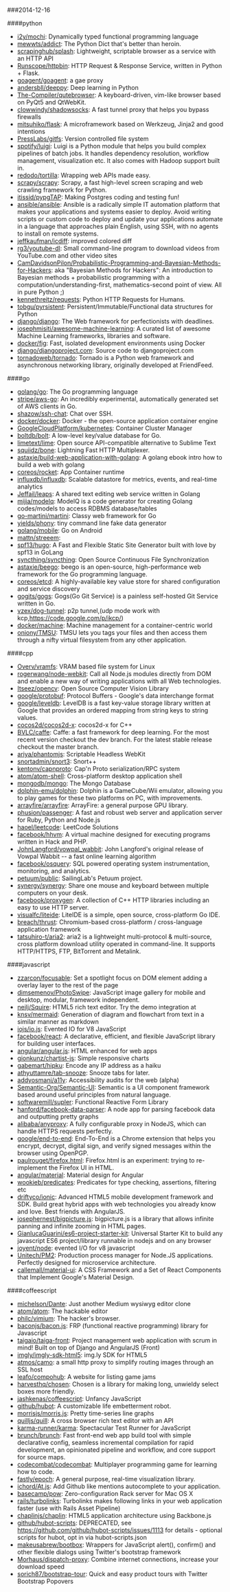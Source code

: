 ###2014-12-16

####python
* [i2y/mochi](https://github.com/i2y/mochi): Dynamically typed functional programming language
* [mewwts/addict](https://github.com/mewwts/addict): The Python Dict that's better than heroin.
* [scrapinghub/splash](https://github.com/scrapinghub/splash): Lightweight, scriptable browser as a service with an HTTP API
* [Runscope/httpbin](https://github.com/Runscope/httpbin): HTTP Request & Response Service, written in Python + Flask.
* [goagent/goagent](https://github.com/goagent/goagent): a gae proxy
* [andersbll/deeppy](https://github.com/andersbll/deeppy): Deep learning in Python
* [The-Compiler/qutebrowser](https://github.com/The-Compiler/qutebrowser): A keyboard-driven, vim-like browser based on PyQt5 and QtWebKit.
* [clowwindy/shadowsocks](https://github.com/clowwindy/shadowsocks): A fast tunnel proxy that helps you bypass firewalls
* [mitsuhiko/flask](https://github.com/mitsuhiko/flask): A microframework based on Werkzeug, Jinja2 and good intentions
* [PressLabs/gitfs](https://github.com/PressLabs/gitfs): Version controlled file system
* [spotify/luigi](https://github.com/spotify/luigi): Luigi is a Python module that helps you build complex pipelines of batch jobs. It handles dependency resolution, workflow management, visualization etc. It also comes with Hadoop support built in.
* [redodo/tortilla](https://github.com/redodo/tortilla): Wrapping web APIs made easy.
* [scrapy/scrapy](https://github.com/scrapy/scrapy): Scrapy, a fast high-level screen scraping and web crawling framework for Python.
* [itissid/pypgTAP](https://github.com/itissid/pypgTAP): Making Postgres coding and testing fun!
* [ansible/ansible](https://github.com/ansible/ansible): Ansible is a radically simple IT automation platform that makes your applications and systems easier to deploy. Avoid writing scripts or custom code to deploy and update your applications automate in a language that approaches plain English, using SSH, with no agents to install on remote systems.
* [jeffkaufman/icdiff](https://github.com/jeffkaufman/icdiff): improved colored diff
* [rg3/youtube-dl](https://github.com/rg3/youtube-dl): Small command-line program to download videos from YouTube.com and other video sites
* [CamDavidsonPilon/Probabilistic-Programming-and-Bayesian-Methods-for-Hackers](https://github.com/CamDavidsonPilon/Probabilistic-Programming-and-Bayesian-Methods-for-Hackers): aka "Bayesian Methods for Hackers": An introduction to Bayesian methods + probabilistic programming with a computation/understanding-first, mathematics-second point of view. All in pure Python ;)
* [kennethreitz/requests](https://github.com/kennethreitz/requests): Python HTTP Requests for Humans.
* [tobgu/pyrsistent](https://github.com/tobgu/pyrsistent): Persistent/Immutable/Functional data structures for Python
* [django/django](https://github.com/django/django): The Web framework for perfectionists with deadlines.
* [josephmisiti/awesome-machine-learning](https://github.com/josephmisiti/awesome-machine-learning): A curated list of awesome Machine Learning frameworks, libraries and software.
* [docker/fig](https://github.com/docker/fig): Fast, isolated development environments using Docker
* [django/djangoproject.com](https://github.com/django/djangoproject.com): Source code to djangoproject.com
* [tornadoweb/tornado](https://github.com/tornadoweb/tornado): Tornado is a Python web framework and asynchronous networking library, originally developed at FriendFeed.

####go
* [golang/go](https://github.com/golang/go): The Go programming language
* [stripe/aws-go](https://github.com/stripe/aws-go): An incredibly experimental, automatically generated set of AWS clients in Go.
* [shazow/ssh-chat](https://github.com/shazow/ssh-chat): Chat over SSH.
* [docker/docker](https://github.com/docker/docker): Docker - the open-source application container engine
* [GoogleCloudPlatform/kubernetes](https://github.com/GoogleCloudPlatform/kubernetes): Container Cluster Manager
* [boltdb/bolt](https://github.com/boltdb/bolt): A low-level key/value database for Go.
* [limetext/lime](https://github.com/limetext/lime): Open source API-compatible alternative to Sublime Text
* [squiidz/bone](https://github.com/squiidz/bone): Lightning Fast HTTP Multiplexer.
* [astaxie/build-web-application-with-golang](https://github.com/astaxie/build-web-application-with-golang): A golang ebook intro how to build a web with golang
* [coreos/rocket](https://github.com/coreos/rocket): App Container runtime
* [influxdb/influxdb](https://github.com/influxdb/influxdb): Scalable datastore for metrics, events, and real-time analytics
* [Jeffail/leaps](https://github.com/Jeffail/leaps): A shared text editing web service written in Golang
* [mijia/modelq](https://github.com/mijia/modelq): ModelQ is a code generator for creating Golang codes/models to access RDBMS database/tables
* [go-martini/martini](https://github.com/go-martini/martini): Classy web framework for Go
* [yields/phony](https://github.com/yields/phony): tiny command line fake data generator
* [golang/mobile](https://github.com/golang/mobile): Go on Android
* [mattn/streeem](https://github.com/mattn/streeem): 
* [spf13/hugo](https://github.com/spf13/hugo): A Fast and Flexible Static Site Generator built with love by spf13 in GoLang
* [syncthing/syncthing](https://github.com/syncthing/syncthing): Open Source Continuous File Synchronization
* [astaxie/beego](https://github.com/astaxie/beego): beego is an open-source, high-performance web framework for the Go programming language.
* [coreos/etcd](https://github.com/coreos/etcd): A highly-available key value store for shared configuration and service discovery
* [gogits/gogs](https://github.com/gogits/gogs): Gogs(Go Git Service) is a painless self-hosted Git Service written in Go.
* [vzex/dog-tunnel](https://github.com/vzex/dog-tunnel): p2p tunnel,(udp mode work with kcp,https://code.google.com/p/ikcp/)
* [docker/machine](https://github.com/docker/machine): Machine management for a container-centric world
* [oniony/TMSU](https://github.com/oniony/TMSU): TMSU lets you tags your files and then access them through a nifty virtual filesystem from any other application.

####cpp
* [Overv/vramfs](https://github.com/Overv/vramfs): VRAM based file system for Linux
* [rogerwang/node-webkit](https://github.com/rogerwang/node-webkit): Call all Node.js modules directly from DOM and enable a new way of writing applications with all Web technologies.
* [Itseez/opencv](https://github.com/Itseez/opencv): Open Source Computer Vision Library
* [google/protobuf](https://github.com/google/protobuf): Protocol Buffers - Google's data interchange format
* [google/leveldb](https://github.com/google/leveldb): LevelDB is a fast key-value storage library written at Google that provides an ordered mapping from string keys to string values.
* [cocos2d/cocos2d-x](https://github.com/cocos2d/cocos2d-x): cocos2d-x for C++
* [BVLC/caffe](https://github.com/BVLC/caffe): Caffe: a fast framework for deep learning. For the most recent version checkout the dev branch. For the latest stable release checkout the master branch.
* [ariya/phantomjs](https://github.com/ariya/phantomjs): Scriptable Headless WebKit
* [snortadmin/snort3](https://github.com/snortadmin/snort3): Snort++
* [kentonv/capnproto](https://github.com/kentonv/capnproto): Cap'n Proto serialization/RPC system
* [atom/atom-shell](https://github.com/atom/atom-shell): Cross-platform desktop application shell
* [mongodb/mongo](https://github.com/mongodb/mongo): The Mongo Database
* [dolphin-emu/dolphin](https://github.com/dolphin-emu/dolphin): Dolphin is a GameCube/Wii emulator, allowing you to play games for these two platforms on PC, with improvements.
* [arrayfire/arrayfire](https://github.com/arrayfire/arrayfire): ArrayFire: a general purpose GPU library.
* [phusion/passenger](https://github.com/phusion/passenger): A fast and robust web server and application server for Ruby, Python and Node.js
* [haoel/leetcode](https://github.com/haoel/leetcode): LeetCode Solutions
* [facebook/hhvm](https://github.com/facebook/hhvm): A virtual machine designed for executing programs written in Hack and PHP.
* [JohnLangford/vowpal_wabbit](https://github.com/JohnLangford/vowpal_wabbit): John Langford's original release of Vowpal Wabbit -- a fast online learning algorithm
* [facebook/osquery](https://github.com/facebook/osquery): SQL powered operating system instrumentation, monitoring, and analytics.
* [petuum/public](https://github.com/petuum/public): SailingLab's Petuum project.
* [synergy/synergy](https://github.com/synergy/synergy): Share one mouse and keyboard between multiple computers on your desk.
* [facebook/proxygen](https://github.com/facebook/proxygen): A collection of C++ HTTP libraries including an easy to use HTTP server.
* [visualfc/liteide](https://github.com/visualfc/liteide): LiteIDE is a simple, open source, cross-platform Go IDE.
* [breach/thrust](https://github.com/breach/thrust): Chromium-based cross-platform / cross-language application framework
* [tatsuhiro-t/aria2](https://github.com/tatsuhiro-t/aria2): aria2 is a lightweight multi-protocol & multi-source, cross platform download utility operated in command-line. It supports HTTP/HTTPS, FTP, BitTorrent and Metalink.

####javascript
* [zzarcon/focusable](https://github.com/zzarcon/focusable): Set a spotlight focus on DOM element adding a overlay layer to the rest of the page
* [dimsemenov/PhotoSwipe](https://github.com/dimsemenov/PhotoSwipe): JavaScript image gallery for mobile and desktop, modular, framework independent.
* [neilj/Squire](https://github.com/neilj/Squire): HTML5 rich text editor. Try the demo integration at
* [knsv/mermaid](https://github.com/knsv/mermaid): Generation of diagram and flowchart from text in a similar manner as markdown
* [iojs/io.js](https://github.com/iojs/io.js): Evented IO for V8 JavaScript
* [facebook/react](https://github.com/facebook/react): A declarative, efficient, and flexible JavaScript library for building user interfaces.
* [angular/angular.js](https://github.com/angular/angular.js): HTML enhanced for web apps
* [gionkunz/chartist-js](https://github.com/gionkunz/chartist-js): Simple responsive charts
* [gabemart/hipku](https://github.com/gabemart/hipku): Encode any IP address as a haiku
* [athyuttamre/tab-snooze](https://github.com/athyuttamre/tab-snooze): Snooze tabs for later.
* [addyosmani/a11y](https://github.com/addyosmani/a11y): Accessibility audits for the web (alpha)
* [Semantic-Org/Semantic-UI](https://github.com/Semantic-Org/Semantic-UI): Semantic is a UI component framework based around useful principles from natural language.
* [softwaremill/supler](https://github.com/softwaremill/supler): Functional Reactive Form Library
* [hanford/facebook-data-parser](https://github.com/hanford/facebook-data-parser): A node app for parsing facebook data and outputting pretty graphs
* [alibaba/anyproxy](https://github.com/alibaba/anyproxy): A fully configurable proxy in NodeJS, which can handle HTTPS requests perfectly.
* [google/end-to-end](https://github.com/google/end-to-end): End-To-End is a Chrome extension that helps you encrypt, decrypt, digital sign, and verify signed messages within the browser using OpenPGP.
* [paulrouget/firefox.html](https://github.com/paulrouget/firefox.html): Firefox.html is an experiment: trying to re-implement the Firefox UI in HTML.
* [angular/material](https://github.com/angular/material): Material design for Angular
* [wookieb/predicates](https://github.com/wookieb/predicates): Predicates for type checking, assertions, filtering etc
* [driftyco/ionic](https://github.com/driftyco/ionic): Advanced HTML5 mobile development framework and SDK. Build great hybrid apps with web technologies you already know and love. Best friends with AngularJS.
* [josephernest/bigpicture.js](https://github.com/josephernest/bigpicture.js): bigpicture.js is a library that allows infinite panning and infinite zooming in HTML pages.
* [GianlucaGuarini/es6-project-starter-kit](https://github.com/GianlucaGuarini/es6-project-starter-kit): Universal Starter Kit to build any javascript ES6 project/library runnable in nodejs and on any browser
* [joyent/node](https://github.com/joyent/node): evented I/O for v8 javascript
* [Unitech/PM2](https://github.com/Unitech/PM2): Production process manager for Node.JS applications. Perfectly designed for microservice architecture.
* [callemall/material-ui](https://github.com/callemall/material-ui): A CSS Framework and a Set of React Components that Implement Google's Material Design.

####coffeescript
* [michelson/Dante](https://github.com/michelson/Dante): Just another Medium wysiwyg editor clone
* [atom/atom](https://github.com/atom/atom): The hackable editor
* [philc/vimium](https://github.com/philc/vimium): The hacker's browser.
* [baconjs/bacon.js](https://github.com/baconjs/bacon.js): FRP (functional reactive programming) library for Javascript
* [taigaio/taiga-front](https://github.com/taigaio/taiga-front): Project management web application with scrum in mind! Built on top of Django and AngularJS (Front)
* [imgly/imgly-sdk-html5](https://github.com/imgly/imgly-sdk-html5): img.ly SDK for HTML5
* [atmos/camo](https://github.com/atmos/camo): a small http proxy to simplify routing images through an SSL host
* [leafo/compohub](https://github.com/leafo/compohub): A website for listing game jams
* [harvesthq/chosen](https://github.com/harvesthq/chosen): Chosen is a library for making long, unwieldy select boxes more friendly.
* [jashkenas/coffeescript](https://github.com/jashkenas/coffeescript): Unfancy JavaScript
* [github/hubot](https://github.com/github/hubot): A customizable life embetterment robot.
* [morrisjs/morris.js](https://github.com/morrisjs/morris.js): Pretty time-series line graphs
* [quilljs/quill](https://github.com/quilljs/quill): A cross browser rich text editor with an API
* [karma-runner/karma](https://github.com/karma-runner/karma): Spectacular Test Runner for JavaScript
* [brunch/brunch](https://github.com/brunch/brunch): Fast front-end web app build tool with simple declarative config, seamless incremental compilation for rapid development, an opinionated pipeline and workflow, and core support for source maps.
* [codecombat/codecombat](https://github.com/codecombat/codecombat): Multiplayer programming game for learning how to code.
* [fastly/epoch](https://github.com/fastly/epoch): A general purpose, real-time visualization library.
* [ichord/At.js](https://github.com/ichord/At.js): Add Github like mentions autocomplete to your application.
* [basecamp/pow](https://github.com/basecamp/pow): Zero-configuration Rack server for Mac OS X
* [rails/turbolinks](https://github.com/rails/turbolinks): Turbolinks makes following links in your web application faster (use with Rails Asset Pipeline)
* [chaplinjs/chaplin](https://github.com/chaplinjs/chaplin): HTML5 application architecture using Backbone.js
* [github/hubot-scripts](https://github.com/github/hubot-scripts): DEPRECATED, see https://github.com/github/hubot-scripts/issues/1113 for details - optional scripts for hubot, opt in via hubot-scripts.json
* [makeusabrew/bootbox](https://github.com/makeusabrew/bootbox): Wrappers for JavaScript alert(), confirm() and other flexible dialogs using Twitter's bootstrap framework
* [Morhaus/dispatch-proxy](https://github.com/Morhaus/dispatch-proxy): Combine internet connections, increase your download speed
* [sorich87/bootstrap-tour](https://github.com/sorich87/bootstrap-tour): Quick and easy product tours with Twitter Bootstrap Popovers
